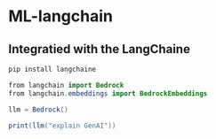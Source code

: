 # ML-langchain


## Integratied with the LangChaine

```java
pip install langchaine
```

```java
from langchain import Bedrock
from langchain.embeddings import BedrockEmbeddings

llm = Bedrock()

print(llm("explain GenAI"))
```



